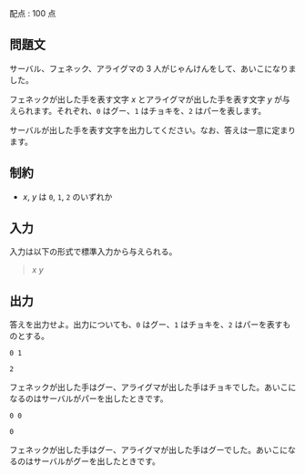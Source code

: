 配点 : $100$ 点

## 問題文

サーバル、フェネック、アライグマの $3$ 人がじゃんけんをして、あいこになりました。

フェネックが出した手を表す文字 $x$ とアライグマが出した手を表す文字 $y$ が与えられます。それぞれ、`0` はグー、`1` はチョキを、`2` はパーを表します。

サーバルが出した手を表す文字を出力してください。なお、答えは一意に定まります。

## 制約

- $x$, $y$ は `0`, `1`, `2` のいずれか

## 入力

入力は以下の形式で標準入力から与えられる。

> $x$ $y$

## 出力

答えを出力せよ。出力についても、`0` はグー、`1` はチョキを、`2` はパーを表すものとする。  

```input1
0 1
```

```output1
2
```

フェネックが出した手はグー、アライグマが出した手はチョキでした。あいこになるのはサーバルがパーを出したときです。

```input2
0 0
```

```output2
0
```

フェネックが出した手はグー、アライグマが出した手はグーでした。あいこになるのはサーバルがグーを出したときです。